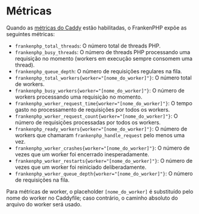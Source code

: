 # Métricas

Quando as [métricas do Caddy](https://caddyserver.com/docs/metrics) estão
habilitadas, o FrankenPHP expõe as seguintes métricas:

- `frankenphp_total_threads`: O número total de threads PHP.
- `frankenphp_busy_threads`: O número de threads PHP processando uma requisição
  no momento (workers em execução sempre consomem uma thread).
- `frankenphp_queue_depth`: O número de requisições regulares na fila.
- `frankenphp_total_workers{worker="[nome_do_worker]"}`: O número total de
  workers.
- `frankenphp_busy_workers{worker="[nome_do_worker]"}`: O número de workers
  processando uma requisição no momento.
- `frankenphp_worker_request_time{worker="[nome_do_worker]"}`: O tempo gasto no
  processamento de requisições por todos os workers.
- `frankenphp_worker_request_count{worker="[nome_do_worker]"}`: O número de
  requisições processadas por todos os workers.
- `frankenphp_ready_workers{worker="[nome_do_worker]"}`: O número de workers que
  chamaram `frankenphp_handle_request` pelo menos uma vez.
- `frankenphp_worker_crashes{worker="[nome_do_worker]"}`: O número de vezes que
  um worker foi encerrado inesperadamente.
- `frankenphp_worker_restarts{worker="[nome_do_worker]"}`: O número de vezes que
  um worker foi reiniciado deliberadamente.
- `frankenphp_worker_queue_depth{worker="[nome_do_worker]"}`: O número de
  requisições na fila.

Para métricas de worker, o placeholder `[nome_do_worker]` é substituído pelo
nome do worker no Caddyfile; caso contrário, o caminho absoluto do arquivo do
worker será usado.

